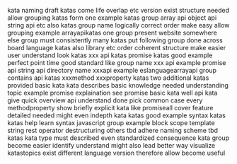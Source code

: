 kata naming draft katas come life overlap etc version exist structure needed allow grouping katas form one example katas group array api object api string api etc also katas group name logically correct order make easy allow grouping example arrayapikatas one group present website somewhere else group must consistently many katas put following group done across board language katas also library etc order coherent structure make easier user understand look katas xxx api katas promise katas good example perfect point time good standard like group name xxx api example promise api string api directory name xxxapi example eslanguagearrayapi group contains api katas xxxmethod xxxproperty katas two additional katas provided basic kata kata describes basic knowledge needed understanding topic example promise explaination see promise basic kata well api kata give quick overview api understand done pick common case every methodproperty show briefly explicit kata like promiseall cover feature detailed needed might even indepth kata katas good example syntax katas katas help learn syntax javascript group example block scope template string rest operator destructuring others tbd adhere naming scheme tbd katas kata type must described even standardized consequence kata group become easier identify understand might also lead better way visualize katastopics exist different language version therefore allow become useful